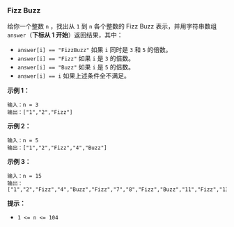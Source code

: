 ### Fizz Buzz ###
给你一个整数 `n` ，找出从 `1` 到 `n` 各个整数的 Fizz Buzz 表示，并用字符串数组 `answer`（**下标从 1 开始**）返回结果，其中：

* `answer[i] == "FizzBuzz"` 如果 `i` 同时是 `3` 和 `5` 的倍数。
* `answer[i] == "Fizz"` 如果 `i` 是 `3` 的倍数。
* `answer[i] == "Buzz"` 如果 `i` 是 `5` 的倍数。
* `answer[i] == i` 如果上述条件全不满足。


**示例 1：**

```
输入：n = 3
输出：["1","2","Fizz"]
```

**示例 2：**

```
输入：n = 5
输出：["1","2","Fizz","4","Buzz"]
```

**示例 3：**

```
输入：n = 15
输出：["1","2","Fizz","4","Buzz","Fizz","7","8","Fizz","Buzz","11","Fizz","13","14","FizzBuzz"]
```



**提示：**

* `1 <= n <= 104`

